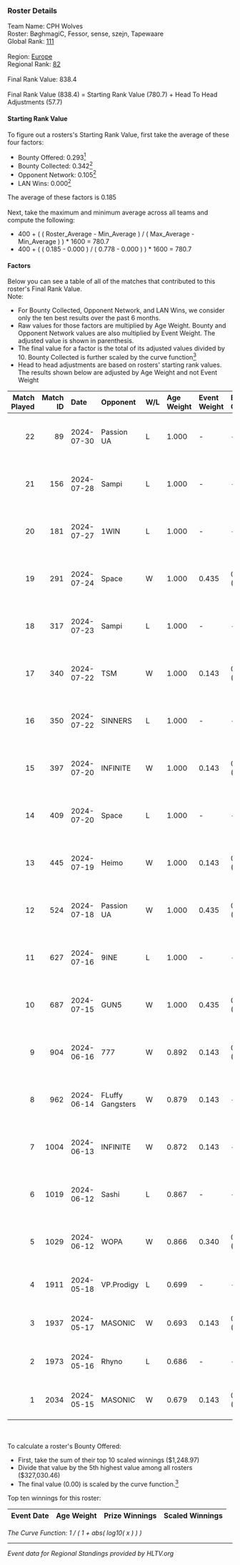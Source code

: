 ### Roster Details<br />
Team Name: CPH Wolves<br />
Roster: BøghmagiC, Fessor, sense, szejn, Tapewaare<br />
Global Rank: [111](../standings_global.md)<br />
<br />
Region: [Europe]( ../standings_europe.md)<br />
Regional Rank: [82]( ../standings_europe.md)<br />
<br />
Final Rank Value:  838.4<br />
<br />
Final Rank Value (838.4) = Starting Rank Value (780.7) + Head To Head Adjustments (57.7)<br />

#### Starting Rank Value<br />
To figure out a rosters's Starting Rank Value, first take the average of these four factors:<br />
- Bounty Offered: 0.293[<sup>1</sup>](#table2)
- Bounty Collected: 0.342[<sup>2</sup>](#table1)
- Opponent Network: 0.105[<sup>2</sup>](#table1)
- LAN Wins: 0.000[<sup>2</sup>](#table1)

The average of these factors is 0.185<br />
<br />
Next, take the maximum and minimum average across all teams and compute the following:<br />
- 400 + ( ( Roster_Average - Min_Average ) / ( Max_Average - Min_Average ) ) * 1600 = 780.7
- 400 + ( ( 0.185 - 0.000 ) / ( 0.778 - 0.000 ) ) * 1600 = 780.7


#### Factors<br />
Below you can see a table of all of the matches that contributed to this roster's Final Rank Value.<br />
Note:<br />

- For Bounty Collected, Opponent Network, and LAN Wins, we consider only the ten best results over the past 6 months.
- Raw values for those factors are multiplied by Age Weight. Bounty and Opponent Network values are also multiplied by Event Weight. The adjusted value is shown in parenthesis.
- The final value for a factor is the total of its adjusted values divided by 10. Bounty Collected is further scaled by the curve function[<sup>3</sup>](#curveFunction)
- Head to head adjustments are based on rosters' starting rank values. The results shown below are adjusted by Age Weight and not Event Weight
<span id="table1"></span><br />


| Match Played | Match ID | Date       | Opponent         | W/L | Age Weight | Event Weight | Bounty Collected | Opponent Network | LAN Wins  | H2H Adj. | Roster                                      |
| -: | -: | :- | :- | :- | :- | :- | :- | :- | :- | -: | :- |
|           22 |       89 | 2024-07-30 | Passion UA       | L   | 1.000      | -            | -                | -                | -         |    -6.36 | BøghmagiC, Fessor, sense, szejn, Tapewaare  |
|           21 |      156 | 2024-07-28 | Sampi            | L   | 1.000      | -            | -                | -                | -         |   -13.07 | BøghmagiC, Fessor, sense, szejn, Tapewaare  |
|           20 |      181 | 2024-07-27 | 1WIN             | L   | 1.000      | -            | -                | -                | -         |   -11.34 | BøghmagiC, Fessor, sense, szejn, Tapewaare  |
|           19 |      291 | 2024-07-24 | Space            | W   | 1.000      | 0.435        | 0.006 (0.003)    | 0.406 (0.177)    | 0 (0.000) |    18.48 | BøghmagiC, Fessor, sense, szejn, Tapewaare  |
|           18 |      317 | 2024-07-23 | Sampi            | L   | 1.000      | -            | -                | -                | -         |   -13.93 | BøghmagiC, Fessor, sense, szejn, Tapewaare  |
|           17 |      340 | 2024-07-22 | TSM              | W   | 1.000      | 0.143        | 0.039 (0.006)    | 0.347 (0.050)    | 0 (0.000) |    22.40 | BøghmagiC, Fessor, sense, szejn, Tapewaare  |
|           16 |      350 | 2024-07-22 | SINNERS          | L   | 1.000      | -            | -                | -                | -         |   -10.51 | BøghmagiC, Fessor, sense, szejn, Tapewaare  |
|           15 |      397 | 2024-07-20 | INFINITE         | W   | 1.000      | 0.143        | 0.000 (0.000)    | 0.184 (0.026)    | 0 (0.000) |     6.17 | BøghmagiC, Fessor, sense, szejn, Tapewaare  |
|           14 |      409 | 2024-07-20 | Space            | L   | 1.000      | -            | -                | -                | -         |   -12.59 | BøghmagiC, Fessor, sense, szejn, Tapewaare  |
|           13 |      445 | 2024-07-19 | Heimo            | W   | 1.000      | 0.143        | 0.006 (0.001)    | 0.086 (0.012)    | 0 (0.000) |     7.58 | BøghmagiC, Fessor, sense, szejn, Tapewaare  |
|           12 |      524 | 2024-07-18 | Passion UA       | W   | 1.000      | 0.435        | 0.173 (0.075)    | 1.000 (0.435)    | 0 (0.000) |    23.04 | BøghmagiC, Fessor, sense, szejn, Tapewaare  |
|           11 |      627 | 2024-07-16 | 9INE             | L   | 1.000      | -            | -                | -                | -         |   -11.15 | BøghmagiC, Fessor, sense, shadiy, Tapewaare |
|           10 |      687 | 2024-07-15 | GUN5             | W   | 1.000      | 0.435        | 0.074 (0.032)    | 0.555 (0.241)    | 0 (0.000) |    22.81 | BøghmagiC, Fessor, sense, szejn, Tapewaare  |
|            9 |      904 | 2024-06-16 | 777              | W   | 0.892      | 0.143        | 0.015 (0.002)    | 0.182 (0.023)    | 0 (0.000) |    10.81 | BøghmagiC, Fessor, szejn, Tapewaare, tOPZ   |
|            8 |      962 | 2024-06-14 | FLuffy Gangsters | W   | 0.879      | 0.143        | -                | 0.219 (0.028)    | 0 (0.000) |     6.65 | BøghmagiC, Fessor, szejn, Tapewaare, tOPZ   |
|            7 |     1004 | 2024-06-13 | INFINITE         | W   | 0.872      | 0.143        | -                | 0.184 (0.023)    | 0 (0.000) |     5.75 | BøghmagiC, Fessor, szejn, Tapewaare, tOPZ   |
|            6 |     1019 | 2024-06-12 | Sashi            | L   | 0.867      | -            | -                | -                | -         |    -2.53 | BøghmagiC, Fessor, szejn, Tapewaare, tOPZ   |
|            5 |     1029 | 2024-06-12 | WOPA             | W   | 0.866      | 0.340        | 0.001 (0.000)    | 0.127 (0.037)    | 0 (0.000) |     7.44 | BøghmagiC, Fessor, szejn, Tapewaare, tOPZ   |
|            4 |     1911 | 2024-05-18 | VP.Prodigy       | L   | 0.699      | -            | -                | -                | -         |    -8.25 | Basso, BøghmagiC, Fessor, szejn, vigg0      |
|            3 |     1937 | 2024-05-17 | MASONIC          | W   | 0.693      | 0.143        | 0.009 (0.001)    | -                | -         |    10.87 | Basso, BøghmagiC, Fessor, szejn, vigg0      |
|            2 |     1973 | 2024-05-16 | Rhyno            | L   | 0.686      | -            | -                | -                | -         |    -5.29 | Basso, BøghmagiC, Fessor, szejn, vigg0      |
|            1 |     2034 | 2024-05-15 | MASONIC          | W   | 0.679      | 0.143        | 0.009 (0.001)    | -                | -         |    10.71 | Basso, BøghmagiC, Fessor, szejn, vigg0      |

<br />
<span id="table2"></span><br />
To calculate a roster's Bounty Offered:<br />

- First, take the sum of their top 10 scaled winnings ($1,248.97)
- Divide that value by the 5th highest value among all rosters ($327,030.46)
- The final value (0.00) is scaled by the curve function.[<sup>3</sup>](#curveFunction)

Top ten winnings for this roster:<br />

| Event Date | Age Weight | Prize Winnings | Scaled Winnings |
| :- | -: | :- | :- |


<span id="curveFunction"></span>_The Curve Function: 1 / ( 1 + abs( log10( x ) ) )_<br />

---
_Event data for Regional Standings provided by HLTV.org_<br />
